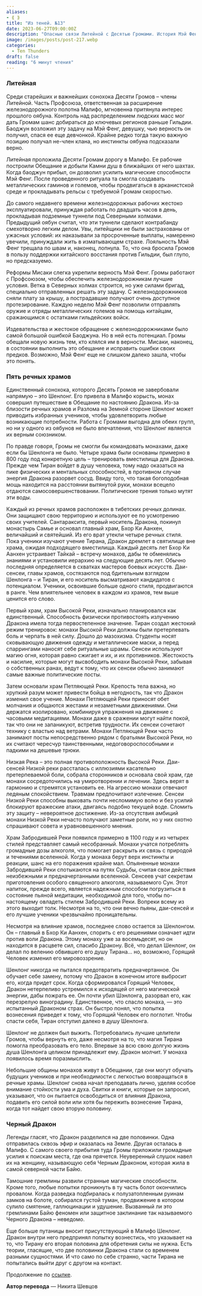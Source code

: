 ```yaml
---
aliases: 
- ⟪ ⟫
title: "Из теней. №13"
date: 2023-06-27T09:00:00Z
description: "Опасные связи Литейной с Десятью Громами. История Мэй Фенг, неофициального члена клана, и ее участия в строительстве железных дорог Малифо. Кровавые тайны, предательство и восстание в мире аркании."
image: /images/posts/post-217.webp
categories: 
  - Ten Thunders
draft: false
reading: "6 минут чтения"
---
```


### Литейная

Среди старейших и важнейших сонохока Десяти Громов – члены Литейной. Часть Профсоюза, ответственная за расширение железнодорожного полотна Малифо, мгновенна притянула интерес прошлого оябуна. Контроль над распределением людских масс мог дать Громам шанс добираться до ключевых регионов раньше Гильдии. Баоджун возложил эту задачу на Мэй Фенг, девушку, чью верность он получил, спася ее еще девчонкой. Крайне редко тогда такую важную позицию получал не-член клана, но инстинкты оябуна подсказали верно.

Литейная проложила Десяти Громам дорогу в Малифо. Ее рабочие построили Обещание и добыли Камни душ в ближайших от него шахтах. Когда баоджун прибыл, он дозволил усилить магические способности Мэй Фенг. После проведенного ритуала та смогла создавать металлических гаминов и големов, чтобы продвигаться в арканистской среде и прокладывать рельсы с требуемой Громам скоростью.

До самого недавнего времени железнодорожных рабочих жестоко эксплуатировали, принуждая работать по двадцать часов в день, прокладывая подземные туннели под Северными холмами. Предыдущий оябун считал, что эти туннели сделают контрабанду смехотворно легким делом. Увы, литейщики не были застрахованы от ужасных условий: их наказывали за просроченные выплаты, намеренно увечили, принуждали жить в изматывающем страхе. Лояльность Мэй Фенг трещала по швам и, наконец, лопнула. То, что она бросила Громов в пользу поддержки китайского восстания против Гильдии, был глупо, но предсказуемо.

Реформы Мисаки слегка укрепили верность Мэй Фенг. Громы работают с Профсоюзом, чтобы обеспечить железнодорожникам лучшие условия. Ветка в Северных холмах строится, но уже силами бригад, специально отправленных решать эту задачу. С железнодорожников сняли плату за крышу, а пострадавшие получают очень доступное протезирование. Каждую неделю Мэй Фенг позволили отправлять оружие и отряды металлических големов на помощь китайцам, сражающимся с остатками гильдейских войск.

Издевательства и жестокое обращение с железнодорожниками было самой большой ошибкой Баоджуна. Но в ней есть потенциал. Громы обещали новую жизнь тем, кто клялся им в верности. Мисаки, наконец, в состоянии выполнить это обещание и исправить ошибки своих предков. Возможно, Мэй Фенг еще не слишком далеко зашла, чтобы это понять.

### Пять речных храмов

Единственный сонохока, которого Десять Громов не завербовали напрямую – это Шенлонг. Его привела в Малифо корысть, монах совершил путешествие в Обещание по настоянию Дракона. Из-за близости речных храмов и Разлома на Земной стороне Шенлонг может приводить избранных учеников, чтобы удовлетворить любые возникающие потребности. Работа с Громами выгодна для обеих групп, но ни у одного из оябунов не было впечатления, что Шенлонг является их верным союзником.

По правде говоря, Громы не смогли бы командовать монахами, даже если бы Шенлонга не было. Четыре храма были основаны примерно в 800 году под конкретную цель – тренировать вместилища для Дракона. Прежде чем Тиран войдет в душу человека, тому надо оказаться на пике физических и ментальных способностей, в противном случае энергия Дракона разорвет сосуд. Ввиду того, что такая богоподобная мощь находится на расстоянии вытянутой руки, монахи всецело отдаются самосовершенствовании. Политические трения только мутят эти воды.

Каждый из речных храмов расположен в тибетских речных долинах. Они защищают свою территорию и используют ее по усмотрению своих учителей. Сантараксита, первый носитель Дракона, покинул монастырь Самье и основал главный храм, Бхор Ки Аанхен, величайший и святейший. Из его врат утекли четыре речных стиля. Пока ученики изучают учение Тирана, Дракон дремлет в святилище вне храма, ожидая подходящего вместилища. Каждый десять лет Бхор Ки Аанхен устраивает Тайкай – встречу монахов, дабы те обменялись знаниями и установили иерархию на следующие десять лет. Обычно последняя определяется в схватках мастеров боевых искусств. Даи-сенсеи, главы храмов, состязаются под бдительным взглядом Шенлонга – и Тиран, и его носитель высматривают кандидатов с потенциалом. Ученики, освоившие больше одного стиля, продвигаются в ранге. Чем влиятельнее человек в каждом из храмов, тем выше ценится его слово.

Первый храм, храм Высокой Реки, изначально планировался как единственный. Способность физически противостоять излучению Дракона имела тогда первостепенное значение. Тиран создал жестокий режим тренировок: монахи Высокой Реки должны были претерпевать боль и черпать в ней силу. Дошло до мазохизма. Студенты носят сковывающую движения одежду и металлические маски, а перед спаррингами наносят себе ритуальные шрамы. Сенсеи используют магию огня, которая равно сжигает и их, и их противников. Жестокость и насилие, которые могут высвободить монахи Высокой Реки, забывая о собственных ранах, ведут к тому, что их сенсеи обычно занимают самые важные политические посты.

Затем основали храм Петляющей Реки. Крепость тела важна, но хрупкий разум может привести бойца в негодность, так что Дракон изменил свое учение. Монахи Петляющей Реки приносят обет молчания и общаются жестами и незаметными движениями. Они держатся изолировано, комбинируя упражнения на движение с часовыми медитациями. Монахи даже в сражении могут найти покой, так что они не запаникуют, встретив трудности. Их сенсеи сочетают технику с властью над ветрами. Монахи Петляющей Реки часто занимают посты непосредственно рядом с братьями Высокой Реки, но их считают чересчур таинственными, недоговороспособными и падкими на дешевые трюки.

Низкая Река – это полная противоположность Высокой Реки. Даи-сенсей Низкой реки рассталась с иллюзиями касательно претерпеваемой боли, собрала сторонников и основала свой храм, где монахи сосредоточились на умиротворении и лечении. Здесь верят в гармонию и стремятся установить ее. На агрессию монахи отвечают ледяным спокойствием. Травмам предпочитают излечение. Сенсеи Низкой Реки способны выковать почти несломимую волю и без усилий блокируют вражеские атаки, двигаясь подобно текущей воде. Сломить эту защиту – невероятное достижение. Из-за отсутствия амбиций монахи Низкой Реки нечасто получают заметные роли, но у них охотно спрашивают совета и уравновешенного мнения.

Храм Забродившей Реки появился примерно в 1100 году и из четырех стилей представляет самый несобранный. Монахи учатся потреблять громадные дозы алкоголя, что помогает раскрыть их связь с природой и течениями вселенной. Когда у монаха берут верх инстинкты и реакции, шанс на его поражения крайне мал. Опьяненные монахи Забродившей Реки спотыкаются на путях Судьбы, считая свои действия неизбежными и предначертанными вселенной. Сенсеев учат секретам приготовления особого священного алкоголя, называемого Сун. Этот напиток, прежде всего, является надежным способом погрузиться в состояние пьяной медитации, необходимой для того, чтобы по-настоящему овладеть стилем Забродившей Реки. Вопреки всему из этого выходит толк. Несмотря на то, что они вечно пьяны, даи-сенсей и его лучшие ученики чрезвычайно проницательны.

Несмотря на влияние храмов, последнее слово остается за Шенлонгом. Он – главный в Бхор Ки Аанхен, спорить с его решениями означает идти против воли Дракона. Этому монаху уже за восемьдесят, но он находится в расцвете сил, спасибо Дракону. Всё, что делал Шенлонг, он делал по велению обвившего его душу Тирана... но, возможно, Горящий Человек изменил его мировоззрение.

Шенлонг никогда не пытался предотвратить предначертанное. Он обучает себе замену, потому что Дракон в конечном итоге выбросит его, когда придет срок. Когда сформировался Горящий Человек, Дракон нетерпеливо устремился к исходящей от него магической энергии, дабы пожрать ее. Он почти убил Шэнлонга, разорвал его, как перезрелую виноградину. Единственное, что спасло монаха, — это испытанный Драконом страх. Он быстро понял, что попытка вознесения приведет к тому, что Горящий Человек его поглотит. Чтобы спасти себя, Тиран отступил далеко в душу Шенлонга.

Шенлонг не должен был выжить. Потребовались лучшие целители Громов, чтобы вернуть его, даже несмотря на то, что магия Тирана помогла преобразовать его тело. Впервые за всю свою долгую жизнь душа Шенлонга целиком принадлежит ему. Дракон молчит. У монаха появилось время поразмыслить.

Небольшие общины монахов живут в Обещании, где они могут обучать будущих учеников и при необходимости с легкостью возвращаться в речные храмы. Шенлонг снова начал преподавать лично, уделяя особое внимание стойкости ума и духа. Свитки и книги, которые он запросил, указывают, что он пытается освободиться от влияния Дракона, подавить его силой воли или хотя бы пережить вознесение Тирана, когда тот найдет свою вторую половину.

### Черный Дракон

Легенды гласят, что Дракон разделился на две половинки. Одна отправилась сквозь эфир и оказалась на Земле. Другая осталась в Малифо. С самого своего прибытия туда Громы приложили громадные усилия к поискам места, где она прячется. Неуверенный слушок навел их на женщину, называющую себя Черным Драконом, которая жила в самой северной части Байю.

Тамошние гремлины развили странные магические способности. Кроме того, любые попытки проникнуть в ту часть болот окончились провалом. Когда разведка подбиралась к полузатопленным руинам замков на болоте, собирался густой туман, продвижение в котором сулило смятение, галлюцинации и удушение. Вызванный ли это гремлинами Байю феномен или защитное заклинание так называемого Черного Дракона – неведомо.

Еще больше путаницы вносит присутствующий в Малифо Шенлонг. Дракон внутри него предпринял попытку вознестись, что указывает на то, что Тирану его вторая половина для обретения силы не нужна. Есть теории, гласящие, что две половинки Дракона стали со временем разными сущностями. И что само по себе странно, части Тирана не попытались выйти друг с другом на контакт.


Продолжение по [ссылке](http://malifaux.vercel.app/posts/post-218).

**Автор перевода** — Никита Шевцов

